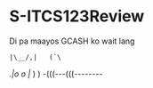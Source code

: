 # S-ITCS123Review
Di pa maayos GCASH ko wait lang

    |\__/,|   (`\
  _.|o o  |_   ) )
-(((---(((-------- 
